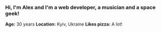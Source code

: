### Hi, I'm Alex and I'm a web developer, a musician and a space geek!

**Age:** 30 years
**Location:** Kyiv, Ukraine
**Likes pizza:** A lot!

